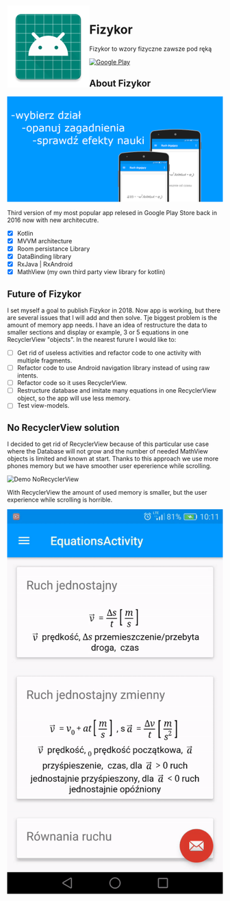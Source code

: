 <img align="left" src="/app/src/main/res/mipmap-xxxhdpi/ic_launcher.png" alt="">

# Fizykor

Fizykor to wzory fizyczne zawsze pod ręką  
  
[![Google Play](https://play.google.com/intl/en_us/badges/images/badge_new.png)](https://play.google.com/store/apps/details?id=com.clakestudio.pc.fizykor)

## About Fizykor
![Back](/images/back.PNG)

Third version of my most popular app relesed in Google Play Store back in 2016 now with new architecutre.  
- [x] Kotlin
- [x] MVVM architecture
- [x] Room persistance Library
- [x] DataBinding library
- [x] RxJava | RxAndroid
- [x] MathView (my own third party view library for kotlin)
## Future of Fizykor
I set myself a goal to publish Fizykor in 2018. Now app is working, but there are several issues that I will add and then solve. Tje biggest problem is the amount of memory app needs. I have an idea of restructure the data to smaller sections and display or example, 3 or 5 equations in one RecyclerView "objects". In the nearest furure I would like to:  
- [ ] Get rid of useless activities and refactor code to one activity with multiple fragments.
- [ ] Refactor code to use Android navigation library instead of using raw intents.
- [ ] Refactor code so it uses RecyclerView.
- [ ] Restructure database and imitate many equations in one RecyclerView object, so the app will use less memory.
- [ ] Test view-models.  
## No RecyclerView solution
I decided to get rid of RecyclerView because of this particular use case where the Database will not grow and the number of needed MathView objects is limited and known at start. Thanks to this approach we use more phones memory but we have smoother user epererience while scrolling.  
  
![Demo NoRecyclerView](/images/gif_no_recycler_view.gif)  
  
With RecyclerView the amount of used memory is smaller, but the user experience while scrolling is horrible.  
  
![Demo RecyclerView](/images/gif_recycler_view.gif)

